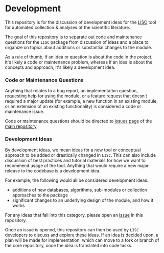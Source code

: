 # Development

This repository is for the discussion of development ideas for the [LISC](https://github.com/lisc-tools/lisc) tool for automated collection & analyses of the scientific literature. 

The goal of this repository is to separate out code and maintenance questions for the `LISC` package from discussion of ideas and a place to organize on topics about additions or substantial changes to the module.

As a rule of thumb, if an idea or question is about the code in the project, it's likely a code or maintenance problem, whereas if an idea is about the concepts and approach, it's likely a development idea.

### Code or Maintenance Questions

Anything that relates to a bug report, an implementation question, requesting help for using the module, or a feature request that doesn't required a major update (for example, a new function in an existing module, or an extension of an existing functionality) is considered a code or maintenance issue.

Code or maintenance questions should be directed to [issues page](https://github.com/lisc-tools/lisc/issues) of the [main repository](https://github.com/lisc-tools/lisc).

### Development Ideas

By development ideas, we mean ideas for a new tool or conceptual approach to be added or drastically changed in `LISC`. This can also include discussion of best practices and tutorial materials for how we want to recommend usage of the tool. Anything that would require a new major release to the codebase is a development idea. 

For example, the following would all be considered development ideas:
- additions of new databases, algorithms, sub-modules or collection approaches to the package
- significant changes to an underlying design of the module, and how it works

For any ideas that fall into this category, please open an [issue](https://github.com/lisc-tools/development/issues) in this repository. 

Once an issue is opened, this repository can then be used by `LISC` developers to discuss and explore these ideas. If an idea is decided upon, a plan will be made for implementation, which can move to a fork or branch of the core repository, once the idea is translated into code tasks. 
